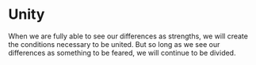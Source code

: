 # Unity

When we are fully able to see our differences as strengths, we will create the conditions necessary to be united. But so long as we see our differences as something to be feared, we will continue to be divided.
